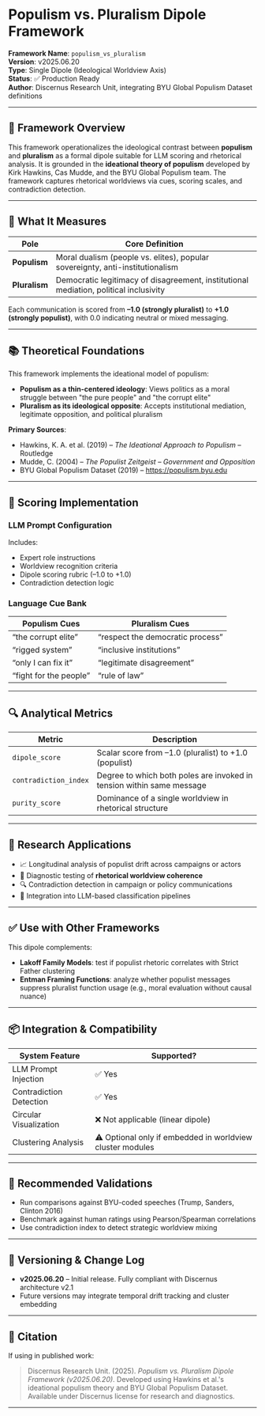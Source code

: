 
# Populism vs. Pluralism Dipole Framework

**Framework Name**: `populism_vs_pluralism`  
**Version**: v2025.06.20  
**Type**: Single Dipole (Ideological Worldview Axis)  
**Status**: ✅ Production Ready  
**Author**: Discernus Research Unit, integrating BYU Global Populism Dataset definitions

---

## 🧭 Framework Overview

This framework operationalizes the ideological contrast between **populism** and **pluralism** as a formal dipole suitable for LLM scoring and rhetorical analysis. It is grounded in the **ideational theory of populism** developed by Kirk Hawkins, Cas Mudde, and the BYU Global Populism team. The framework captures rhetorical worldviews via cues, scoring scales, and contradiction detection.

---

## 🎯 What It Measures

| Pole       | Core Definition |
|------------|-----------------|
| **Populism**  | Moral dualism (people vs. elites), popular sovereignty, anti-institutionalism |
| **Pluralism** | Democratic legitimacy of disagreement, institutional mediation, political inclusivity |

Each communication is scored from **–1.0 (strongly pluralist)** to **+1.0 (strongly populist)**, with 0.0 indicating neutral or mixed messaging.

---

## 📚 Theoretical Foundations

This framework implements the ideational model of populism:

- **Populism as a thin-centered ideology**: Views politics as a moral struggle between "the pure people" and "the corrupt elite"  
- **Pluralism as its ideological opposite**: Accepts institutional mediation, legitimate opposition, and political pluralism

**Primary Sources**:
- Hawkins, K. A. et al. (2019) – *The Ideational Approach to Populism* – Routledge  
- Mudde, C. (2004) – *The Populist Zeitgeist* – *Government and Opposition*  
- BYU Global Populism Dataset (2019) – https://populism.byu.edu

---

## 🧰 Scoring Implementation

### LLM Prompt Configuration
Includes:
- Expert role instructions
- Worldview recognition criteria
- Dipole scoring rubric (–1.0 to +1.0)
- Contradiction detection logic

### Language Cue Bank

| Populism Cues                            | Pluralism Cues                             |
|------------------------------------------|---------------------------------------------|
| “the corrupt elite”                      | “respect the democratic process”           |
| “rigged system”                          | “inclusive institutions”                   |
| “only I can fix it”                      | “legitimate disagreement”                  |
| “fight for the people”                   | “rule of law”                              |

---

## 🔍 Analytical Metrics

| Metric                       | Description                                                             |
|-----------------------------|-------------------------------------------------------------------------|
| `dipole_score`              | Scalar score from –1.0 (pluralist) to +1.0 (populist)                    |
| `contradiction_index`       | Degree to which both poles are invoked in tension within same message   |
| `purity_score`              | Dominance of a single worldview in rhetorical structure                  |

---

## 🔬 Research Applications

- 📈 Longitudinal analysis of populist drift across campaigns or actors  
- 🧠 Diagnostic testing of **rhetorical worldview coherence**  
- 🔍 Contradiction detection in campaign or policy communications  
- 🤖 Integration into LLM-based classification pipelines

---

## ✅ Use with Other Frameworks

This dipole complements:
- **Lakoff Family Models**: test if populist rhetoric correlates with Strict Father clustering  
- **Entman Framing Functions**: analyze whether populist messages suppress pluralist function usage (e.g., moral evaluation without causal nuance)

---

## 📦 Integration & Compatibility

| System Feature         | Supported?     |
|------------------------|----------------|
| LLM Prompt Injection   | ✅ Yes          |
| Contradiction Detection | ✅ Yes         |
| Circular Visualization | ❌ Not applicable (linear dipole) |
| Clustering Analysis    | ⚠️ Optional only if embedded in worldview cluster modules |

---

## 🧪 Recommended Validations

- Run comparisons against BYU-coded speeches (Trump, Sanders, Clinton 2016)
- Benchmark against human ratings using Pearson/Spearman correlations
- Use contradiction index to detect strategic worldview mixing

---

## 🔁 Versioning & Change Log

- **v2025.06.20** – Initial release. Fully compliant with Discernus architecture v2.1  
- Future versions may integrate temporal drift tracking and cluster embedding

---

## 📩 Citation

If using in published work:

> Discernus Research Unit. (2025). *Populism vs. Pluralism Dipole Framework (v2025.06.20)*. Developed using Hawkins et al.'s ideational populism theory and BYU Global Populism Dataset. Available under Discernus license for research and diagnostics.

---
